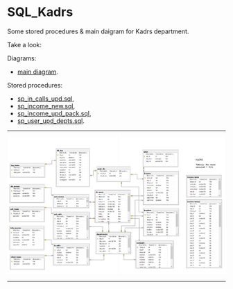 # SQL_Kadrs
Some stored procedures & main daigram for Kadrs department.

Take a look: 

Diagrams: 
<ul>
	<li><a href="Screenshots/main_diagram.jpg">main diagram</a>.</li>
</ul>

Stored procedures:
<ul>
	<li><a href="Procedures/sp_in_calls_upd.sql">sp_in_calls_upd.sql</a>,</li>
	<li><a href="Procedures/sp_income_new.sql">sp_income_new.sql</a>,</li>
	<li><a href="Procedures/sp_income_upd_pack.sql">sp_income_upd_pack.sql</a>,</li>
	<li><a href="Procedures/sp_user_upd_depts.sql">sp_user_upd_depts.sql</a>.</li>
</ul>

<hr>
<img width="600" src="Screenshots/main_diagram.jpg" alt="main_diagram.jpg" />
<hr>
